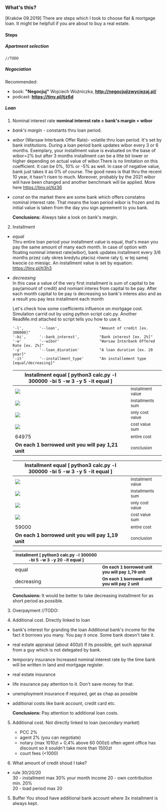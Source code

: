 ### What's this?
[Kraków 09.2019]
There are steps which I took to choose flat & mortgage loan.
It might be helpfull if you are about to buy a real estate.

#### Steps
##### Apartment selection
    //TODO 

##### Negociation
Recommended:
* book: **"Negocjuj"** Wojciech Woźniczka, **http://negocjujizwyciezaj.pl/**
* podcast: **https://tiny.pl/tjz6d**

##### Loan
1. Nominal interest rate
    **nominal interest rate = bank's margin + wibor**

  * *bank's margin* - constants thru loan period.
  * *wibor* (Warsaw Interbank Offer Rate)- volatile thru loan period.
    It's set by bank institutions. During a loan period bank updates wibor every 3 or 6 months.
    Exemplary, your installment value is evaluated on the base of wibor=2% but after 3 months installment
    can be a litte bit lower or higher depending on actual value of wibor.There is no limitation on this 
    coefficient. It can be 0%, 10% or -5% as well. In case of negative value, bank just takes it as 0% of course.
    The good news is that thru the recent 10 year, it hasn't risen to much. Moreover, probably by the 2021 wibor will have been
    changed and another benchmark will be applied. More here https://tiny.pl/tjz36
    
  * *const* on the market there are some bank which offers constatns nominal interest rate.
    That means the loan period wibor is frozen and its initial value is taken from the day you sign agreement to you bank.
    
    __Conclusions:__
    Always take a look on bank's margin.

2. Installment
  * *equal*<br/>
    Thru entire loan period your installment value is equal, that's mean you pay the same amount of many each month.
    In case of option with floating nominal interest rate(wibor), bank updates installment every 3/6 months
    przez cały okres kredytu płacisz równe raty tj. w tej samej kwocie co miesiąc.
    An installment value is set by equation: https://tiny.pl/tj3h3
  * *decreasing*<br/>
    In this case a value of the very first installment is sum of capital to be pay(amount of credit) and nomianl interes from capital to be pay.
    After each month capital to be pay is decreasing so bank's interes also and as a result you pay less installment each month
    
    Let's check how some coefficients influence on mortgage cost.
    Simulation carrid out by using python script calc.py. 
    Another ReadMe.md attached to script tells you how to use it.
    ```
    '-l',       '--loan',                  "Amount of credit [ex. 300000]"
    '-bi',      '--bank_interest',         "Bank interest [ex. 2%]"
    '-w'        '--wibor'                  "Warsaw Interbank Offered Rate [ex. 2%]"
    '-y'        '--loan_diuration'         "A loan duration [ex. 20 year]"
    '-it'       '--installment_type'       "An installement type [equal/decreasing]"
    ```
    | Installment equal [ python3 calc.py -l 300000 -bi 5 -w 3 -y 5 -it equal ] |          |
    | ------------------------------------------------------------              | -------- |
    | ![](store/eq_installment_value.png)                          | <sup>installment value</sup> |
    | ![](store/eq_installment_value_sum.png)                      | <sup>installments sum</sup> |
    | ![](store/eq_costs.png)                                      | <sup>only cost value</sup> |
    | ![](store/eq_costs_sum.png)                                  | <sup>cost value sum</sup>  |
    | 64975                                                        | <sup>entire cost</sup>  |
    | **On each 1 borrowed unit you will pay 1,21 unit**           | <sup>conclusion</sup>  |
    
    | Installment equal [ python3 calc.py -l 300000 -bi 5 -w 3 -y 5 -it equal ] |          |
    | ------------------------------------------------------------              | -------- |
    | ![](store/decr_installment_value.png)                          | <sup>installment value</sup> |
    | ![](store/decr_installment_value_sum.png)                      | <sup>installments sum</sup> |
    | ![](store/decr_costs.png)                                      | <sup>only cost value</sup> |
    | ![](store/decr_costs_sum.png)                                  | <sup>cost value sum</sup>  |
    | 59000                                                          | <sup>entire cost</sup>  |
    | **On each 1 borrowed unit you will pay 1,19 unit**             | <sup>conclusion</sup>  |
    
    |  <sup>Installment [ python3 calc.py -l 300000 -bi 5 -w 3 -y 20 -it equal ] </sup> |  |
    | ------------------------------------------------------------                      | -------- |
    | equal| <sup>**On each 1 borrowed unit you will pay 1,79 unit**</sup>              ||
    | decreasing| <sup>**On each 1 borrowed unit you will pay 2 unit**</sup>            ||
    
    __Conclusions:__
    It would be better to take decreasing installment for as short period as possible.
    
3. Overpayment
    //TODO:

4. Additional cost. Directly linked to loan
  * bank's interest for granding the loan
    Additional bank's income for the fact it borrows you many. 
    You pay it once. Some bank doesn't take it.
  * real estate appraisal (about 400zl)
    If its possible, get such appraisal from a guy which is not delegated by bank.
  * temporary insurance
    Increased nominal interest rate by the time bank will be written in land and mortgage register.
  * real estate insurance
  * life insurance 
    pay attention to it. Don't save money for that.
  * unemployment insurance
    if required, get as chap as possible
  * additional costs 
    like bank account, credit card etc.
    
    __Conclusions:__
    Pay attention to additional loan costs.
    
5. Additional cost. Not directly linked to loan (secondary market)
    * PCC 2% 
    * agent 2% (you can negotiate)
    * notary (max 1010zl + 0,4% above 60 000zl)
      often agent office has discount so it souldn't take more than 1500zł 
    * court fees (<1000) 
    
6. What amount of credit shoud I take?
  * rule 30/20/20<br/>
    30 - installment max 30% your month income
    20 - own contribution min. 20%  
    20 - load period max 20 
    
5. Buffer
    You shoud have additional bank account where 3x installment is always kept.